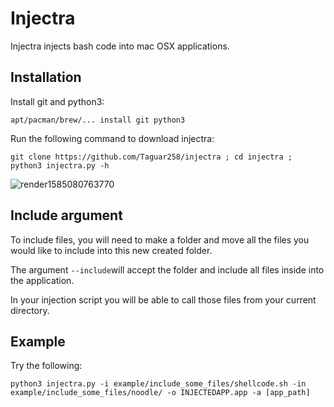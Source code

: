 # Injectra
Injectra injects bash code into mac OSX applications.

## Installation
Install git and python3:

```apt/pacman/brew/... install git python3```

Run the following command to download injectra:

```git clone https://github.com/Taguar258/injectra ; cd injectra ; python3 injectra.py -h```

![render1585080763770](https://user-images.githubusercontent.com/36562445/77473525-e7c46d80-6e15-11ea-8fe8-235df7a24bb0.gif)

## Include argument
To include files, you will need to make a folder and move all the files you would like to include into this new created folder.

The argument ```--include```will accept the folder and include all files inside into the application.

In your injection script you will be able to call those files from your current directory.

## Example
Try the following:

```python3 injectra.py -i example/include_some_files/shellcode.sh -in example/include_some_files/noodle/ -o INJECTEDAPP.app -a [app_path]```
